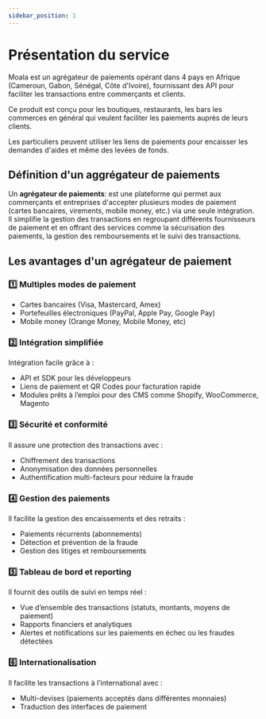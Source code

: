 ```yaml
---
sidebar_position: 1
---
```


# Présentation du service

Moala est un agrégateur de paiements opérant dans 4 pays en Afrique (Cameroun, Gabon, Sénégal, Côte d'Ivoire), fournissant des API pour faciliter les transactions entre commerçants et clients.

Ce produit est conçu pour les boutiques, restaurants, les bars les commerces en général qui veulent faciliter les paiements auprès de leurs clients.

Les particuliers peuvent utiliser les liens de paiements pour encaisser les demandes d'aides et même des levées de fonds.

## Définition d'un aggrégateur de paiements

Un **agrégateur de paiements**: est une plateforme qui permet aux commerçants et entreprises d'accepter plusieurs modes de paiement (cartes bancaires, virements, mobile money, etc.) via une seule intégration. Il simplifie la gestion des transactions en regroupant différents fournisseurs de paiement et en offrant des services comme la sécurisation des paiements, la gestion des remboursements et le suivi des transactions.

## Les avantages d'un agrégateur de paiement

### 1️⃣ Multiples modes de paiement

- Cartes bancaires (Visa, Mastercard, Amex)
- Portefeuilles électroniques (PayPal, Apple Pay, Google Pay)
- Mobile money (Orange Money, Mobile Money, etc)

### 2️⃣ Intégration simplifiée

Intégration facile grâce à :

- API et SDK pour les développeurs
- Liens de paiement et QR Codes pour facturation rapide
- Modules prêts à l’emploi pour des CMS comme Shopify, WooCommerce, Magento

### 3️⃣ Sécurité et conformité

Il assure une protection des transactions avec :

- Chiffrement des transactions
- Anonymisation des données personnelles
- Authentification multi-facteurs pour réduire la fraude

### 4️⃣ Gestion des paiements

Il facilite la gestion des encaissements et des retraits :

- Paiements récurrents (abonnements)
- Détection et prévention de la fraude
- Gestion des litiges et remboursements

### 5️⃣ Tableau de bord et reporting

Il fournit des outils de suivi en temps réel :

- Vue d’ensemble des transactions (statuts, montants, moyens de paiement)
- Rapports financiers et analytiques
- Alertes et notifications sur les paiements en échec ou les fraudes détectées

### 6️⃣ Internationalisation

Il facilite les transactions à l’international avec :

- Multi-devises (paiements acceptés dans différentes monnaies)
- Traduction des interfaces de paiement

